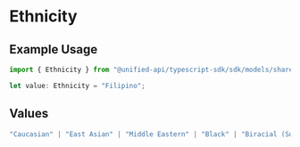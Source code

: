 # Ethnicity

## Example Usage

```typescript
import { Ethnicity } from "@unified-api/typescript-sdk/sdk/models/shared";

let value: Ethnicity = "Filipino";
```

## Values

```typescript
"Caucasian" | "East Asian" | "Middle Eastern" | "Black" | "Biracial (South Asian & Caucasian)" | "Filipino" | "South Asian" | "Indian" | "White" | "Asian"
```